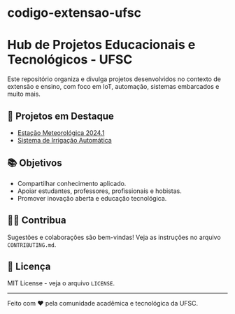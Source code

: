 # codigo-extensao-ufsc
# Hub de Projetos Educacionais e Tecnológicos - UFSC

Este repositório organiza e divulga projetos desenvolvidos no contexto de extensão e ensino, com foco em IoT, automação, sistemas embarcados e muito mais.

## 🚧 Projetos em Destaque

- [Estação Meteorológica 2024.1](https://github.com/DEC0013/Estacao_Meteorologica_2024.1)
- [Sistema de Irrigação Automática](https://github.com/DEC0013/Projeto-Integrador-I-2024.2---Sistema-de-Monitoramento-e-Irriga-o-de-uma-Horta-)

## 📚 Objetivos
- Compartilhar conhecimento aplicado.
- Apoiar estudantes, professores, profissionais e hobistas.
- Promover inovação aberta e educação tecnológica.

## 👨‍💻 Contribua
Sugestões e colaborações são bem-vindas! Veja as instruções no arquivo `CONTRIBUTING.md`.

## 📄 Licença
MIT License - veja o arquivo `LICENSE`.

---

Feito com ❤️ pela comunidade acadêmica e tecnológica da UFSC.
